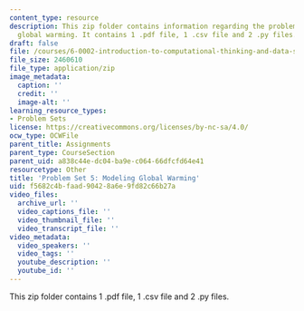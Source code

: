 ```yaml
---
content_type: resource
description: This zip folder contains information regarding the problem set 5 modeling
  global warming. It contains 1 .pdf file, 1 .csv file and 2 .py files.
draft: false
file: /courses/6-0002-introduction-to-computational-thinking-and-data-science-fall-2016/f5682c4bfaad90428a6e9fd82c66b27a_PS5.zip
file_size: 2460610
file_type: application/zip
image_metadata:
  caption: ''
  credit: ''
  image-alt: ''
learning_resource_types:
- Problem Sets
license: https://creativecommons.org/licenses/by-nc-sa/4.0/
ocw_type: OCWFile
parent_title: Assignments
parent_type: CourseSection
parent_uid: a838c44e-dc04-ba9e-c064-66dfcfd64e41
resourcetype: Other
title: 'Problem Set 5: Modeling Global Warming'
uid: f5682c4b-faad-9042-8a6e-9fd82c66b27a
video_files:
  archive_url: ''
  video_captions_file: ''
  video_thumbnail_file: ''
  video_transcript_file: ''
video_metadata:
  video_speakers: ''
  video_tags: ''
  youtube_description: ''
  youtube_id: ''
---
```

This zip folder contains 1 .pdf file, 1 .csv file and 2 .py files.
